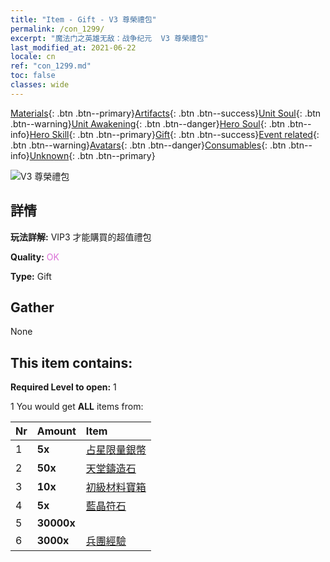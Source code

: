 ```yaml
---
title: "Item - Gift - V3 尊榮禮包"
permalink: /con_1299/
excerpt: "魔法门之英雄无敌：战争纪元  V3 尊榮禮包"
last_modified_at: 2021-06-22
locale: cn
ref: "con_1299.md"
toc: false
classes: wide
---
```

 [Materials](/ItemsCN/){: .btn .btn--primary}[Artifacts](/ItemsCN/Artifacts/){: .btn .btn--success}[Unit Soul](/ItemsCN/UnitSoul/){: .btn .btn--warning}[Unit Awakening](/ItemsCN/UnitAwakening/){: .btn .btn--danger}[Hero Soul](/ItemsCN/HeroSoul/){: .btn .btn--info}[Hero Skill](/ItemsCN/HeroSkill/){: .btn .btn--primary}[Gift](/ItemsCN/Gift/){: .btn .btn--success}[Event related](/ItemsCN/Events/){: .btn .btn--warning}[Avatars](/ItemsCN/Avatars/){: .btn .btn--danger}[Consumables](/ItemsCN/Consumables/){: .btn .btn--info}[Unknown](/ItemsCN/Unknown/){: .btn .btn--primary}

 ![V3 尊榮禮包](/images/t/i_905003.png)

## 詳情
 **玩法詳解:** VIP3 才能購買的超值禮包

 **Quality:** <span style="color: #DA70D6">OK</span>

 **Type:** Gift

## Gather

  None

## This item contains:

 **Required Level to open:** 1

 1 You would get **ALL** items  from:

  | Nr | Amount |     Item    |
  |:---|:-------|:------------|
  | 1 |  **5x** | [占星限量銀幣](/cn/Items/con_969/) |  | 
  | 2 |  **50x** | [天堂鑄造石](/cn/Items/art_188/) |  | 
  | 3 |  **10x** | [初級材料寶箱](/cn/Items/con_756/) |  | 
  | 4 |  **5x** | [藍晶符石](/cn/Items/con_716/) |  | 
  | 5 |  **30000x** | <i class="fas fa-coins"/> |  | 
  | 6 |  **3000x** | [兵團經驗](/cn/Items/con_902/) |  | 
